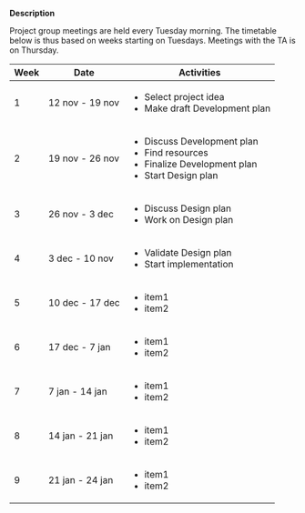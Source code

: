 **Description**

Project group meetings are held every Tuesday morning. The timetable below is thus based on weeks starting on Tuesdays.
Meetings with the TA is on Thursday.


| **Week** | **Date** | **Activities** |
| ------ | ------ | ------ |
| 1 | 12 nov - 19 nov |  <ul><li>Select project idea</li><li>Make draft Development plan</li></ul>|
| 2 | 19 nov - 26 nov | <ul><li>Discuss Development plan</li><li>Find resources</li><li>Finalize Development plan</li><li>Start Design plan</li></ul> |
| 3 | 26 nov - 3 dec | <ul><li>Discuss Design plan</li><li>Work on Design plan</li></ul> |
| 4 | 3 dec - 10 nov | <ul><li>Validate Design plan</li><li>Start implementation</li></ul> |
| 5 | 10 dec - 17 dec | <ul><li>item1</li><li>item2</li></ul> |
| 6 | 17 dec - 7 jan | <ul><li>item1</li><li>item2</li></ul> |
| 7 | 7 jan - 14 jan | <ul><li>item1</li><li>item2</li></ul> |
| 8 | 14 jan - 21 jan | <ul><li>item1</li><li>item2</li></ul> |
| 9 | 21 jan - 24 jan | <ul><li>item1</li><li>item2</li></ul> |